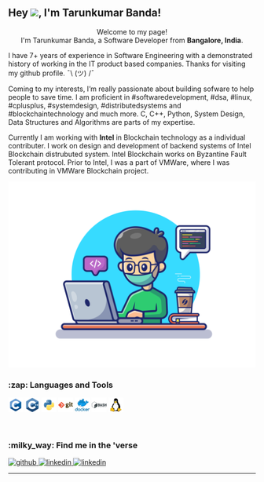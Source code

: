 ## Hey <img src="https://github.com/TheDudeThatCode/TheDudeThatCode/blob/master/Assets/Hi.gif" width="29px">, I'm Tarunkumar Banda!

<p align="center">Welcome to my page! </br> I'm Tarunkumar Banda, a Software Developer from <b>Bangalore, India</b>.</p>

<p>
    I have 7+ years of experience in Software Engineering with a demonstrated history of working in the IT product based companies. Thanks for visiting my github profile.  ¯\ (ツ) /¯

Coming to my interests, I’m really passionate about building sofware to help people to save time.
I am proficient in #softwaredevelopment, #dsa, #linux, #cplusplus, #systemdesign, #distributedsystems and #blockchaintechnology and much more. 
C, C++, Python, System Design, Data Structures and Algorithms are parts of my expertise.

Currently I am working with <b>Intel</b> in Blockchain technology as a individual contributer. I work on design and development of backend systems of Intel Blockchain distrubuted system. Intel Blockchain works on Byzantine Fault Tolerant protocol. Prior to Intel, I was a part of VMWare, where I was contributing in VMWare Blockchain project.
</p>

</p>

<div align="center">
    <img src="https://github.com/bandatarunkumar/bandatarunkumar/blob/main/programmer.png" alt="hey" />
</div>

<!-- TECHNOLOGIES -->
<h3>:zap: Languages and Tools</h3>

<p>
<code><img height="30" src="https://raw.githubusercontent.com/github/explore/80688e429a7d4ef2fca1e82350fe8e3517d3494d/topics/c/c.png"></code>
<code><img height="30" src="https://raw.githubusercontent.com/github/explore/80688e429a7d4ef2fca1e82350fe8e3517d3494d/topics/cpp/cpp.png"></code>
<code><img height="30" src="https://raw.githubusercontent.com/github/explore/80688e429a7d4ef2fca1e82350fe8e3517d3494d/topics/python/python.png"></code>
<code><img height="30" src="https://raw.githubusercontent.com/github/explore/80688e429a7d4ef2fca1e82350fe8e3517d3494d/topics/git/git.png"></code>
<code><img height="30" src="https://raw.githubusercontent.com/github/explore/80688e429a7d4ef2fca1e82350fe8e3517d3494d/topics/docker/docker.png"></code>
<code><img height="30" src="https://raw.githubusercontent.com/github/explore/80688e429a7d4ef2fca1e82350fe8e3517d3494d/topics/bash/bash.png"></code>
<code><img height="30" src="https://raw.githubusercontent.com/github/explore/80688e429a7d4ef2fca1e82350fe8e3517d3494d/topics/linux/linux.png"></code>
</p>
<p>
</p>
<br>

<!-- SOCIAL -->
<h3>:milky_way: Find me in the 'verse</h3>

<p>
    <a href="https://github.com/bandatarunkumar" target="_blank">
        <img alt="github" src="https://img.shields.io/github/followers/bandatarunkumar?label=GitHub&amp;style=social" />
    </a><a href="https://www.linkedin.com/in/tarunkumarbanda/" target="_blank">
        <img alt="linkedin" src="https://img.shields.io/badge/Linkedin-grey?logo=linkedin&amp;style=social" />
    </a><a href="https://tarunkumarbanda.blogspot.com/" target="_blank">
        <img alt="linkedin" src="https://img.shields.io/badge/myresume-blog-brightgreen" />
</p>
  
<hr />
